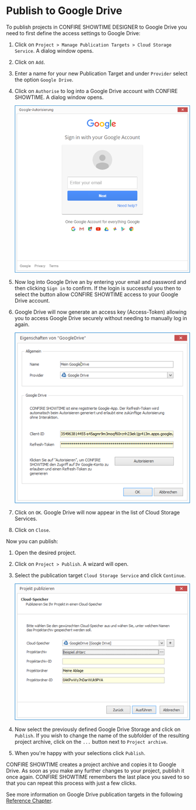 # Publish to Google Drive

To publish projects in CONFIRE SHOWTIME DESIGNER to Google Drive you need to first define the access settings to Google Drive:

1. Click on  `Project > Manage Publication Targets > Cloud Storage Service`. A dialog window opens.

2. Click on `Add`.

3. Enter a name for your new Publication Target and under `Provider` select the option `Google Drive`.

4. Click on `Authorise` to log into a Google Drive account with CONFIRE SHOWTIME. A dialog window opens.
   
   ![Anmeldung an Google Drive](../../images/sign-in-google.png)

5. Now log into Google Drive an by entering your email and password and then clicking `Sign in` to confirm. If the login is successful you then to select the button allow CONFIRE SHOWTIME access to your Google Drive account.

6. Google Drive will now generate an access key (Access-Token) allowing you to access Google Drive securely without needing to manually log in again.
   
   ![Dialog zum Hinzufügen eines Google Drive-Speichers](../../images/add-googledrive.png)

6. Click on `OK`.  Google Drive will now appear in the list of Cloud Storage Services.

7. Click on `Close`.

Now you can publish:

1. Open the desired project.

2. Click on `Project > Publish`. A wizard will open.

3. Select the publication target `Cloud Storage Service` and click `Continue`.
   
   ![Publizieren nach Google Drive](../../images/publish-googledrive.png)
   
4. Now select the previously defined Google Drive Storage and click on `Publish`. If you wish to change the name of the subfolder of the resulting project archive, click on the `...` button next to `Project archive`.

5. When you're happy with your selections click `Publish`. 

CONFIRE SHOWTIME creates a project archive and copies it to Google Drive. As soon as you make any further changes to your project, publish it once again. CONFIRE SHOWTIME remembers the last place you saved to so that you can repeat this process with just a few clicks.

See more information on Google Drive publication targets in the following [Reference Chapter](../../reference/publishing/googledrive.md).